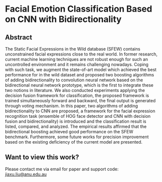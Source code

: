 # Facial Emotion Classification Based on CNN with Bidirectionality

## Abstract
The Static Facial Expressions in the Wild database (SFEW) contains unconstrained facial expressions close to the real world. In former research, current machine learning techniques are not robust enough for such an uncontrolled environment and it remains challenging nowadays. Coping with such task, we augment the state-of-art model which achieved the best performance for in the wild dataset and proposed two boosting algorithms of adding bidirectionality to convolution neural network based on the bidirectional neural network prototype, which is the first to integrate these two notions in literature. We also conducted experiments applying the decision fusion framework for classification, the proposed framework is trained simultaneously forward and backward, the final output is generated through voting mechanism. In this paper, two algorithms of adding bidirectionality to CNN are proposed, a framework for the facial expression recognition task (ensemble of HOG face detector and CNN with decision fusion and bidirectionality) is introduced and the classification result is listed, compared, and analyzed. The empirical results affirmed that the bidirectional boosting achieved good performance on the SFEW benchmark. Furthermore, some future works for precision improvement based on the existing deficiency of the current model are presented.

## Want to view this work?
Please contact me via email for paper and support code: jiaxu.liu@anu.edu.au
